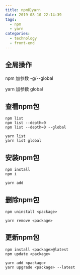 ```yaml
---
title: npm和yarn
date: 2019-08-10 22:14:39
tags:
  - npm
  - yarn
categories:
  - technology
  - front-end
---
```

## 全局操作

npm 加参数 -g/--global

yarn 加参数 global

## 查看npm包
```
npm list
npm list --depth=0 
npm list --depth=0 --global

yarn list
yarn list global
```
## 安装npm包
```
npm install
npm i

yarn add
```
## 删除npm包
```
npm uninstall <package>

yarn remove <package>
```
## 更新npm包
```
npm install <package>@latest
npm update <package>

yarn add <package>
yarn upgrade <package> --latest
```